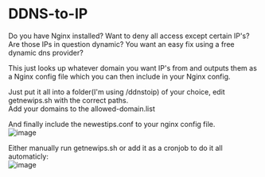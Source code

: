 # DDNS-to-IP

Do you have Nginx installed? Want to deny all access except certain IP's?  
Are those IPs in question dynamic? You want an easy fix using a free dynamic dns provider?

This just looks up whatever domain you want IP's from and outputs them as a Nginx config file which you can then include in your Nginx config.

Just put it all into a folder(I'm using /ddnstoip) of your choice, edit getnewips.sh with the correct paths.  
Add your domains to the allowed-domain.list

And finally include the newestips.conf to your nginx config file.  
![image](https://user-images.githubusercontent.com/50523899/105985970-86f06c00-609c-11eb-9cbd-b9e39829d520.png)


Either manually run getnewips.sh or add it as a cronjob to do it all automaticly:  
![image](https://user-images.githubusercontent.com/50523899/105985584-ef8b1900-609b-11eb-8298-9d8d62efa7eb.png)


